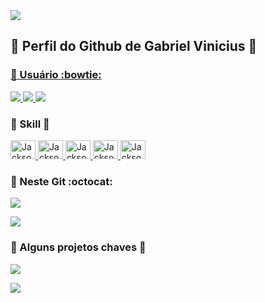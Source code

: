 
 <a href="https://github.com/gabriel-vinicius-silva" target="_blank" >
  <img src="https://visitor-badge.laobi.icu/badge?page_id="gabriel-vinicius-silva" />
</a>

## :small_orange_diamond: Perfil do Github de Gabriel Vinicius 👋
 
<div>
  <a href="https://gabriel-vinicius-silva" target="_blank" >
  

### :small_orange_diamond: Usuário :bowtie:
<div>
  <a href="https://github.com/jackson-roberio">
      <img src="https://img.shields.io/badge/Windows-0078D6?style=for-the-badge&logo=windows&logoColor=white" />
      <img src="https://img.shields.io/badge/Eclipse-2C2255?style=for-the-badge&logo=eclipse&logoColor=white" />
      <img src="https://img.shields.io/badge/Notepad++-90E59A.svg?style=for-the-badge&logo=notepad%2B%2B&logoColor=black" />  
  </a>
</div>

### :small_orange_diamond: Skill :clap:
<div>
    <a href="https://github.com/gabriel-vinicius-silva">
        <img height="30" width="40" alt="JacksonRoberio-Js" src="https://cdn.jsdelivr.net/gh/devicons/devicon/icons/javascript/javascript-plain.svg" />
        <img height="30" width="40" alt="JacksonRoberio-Android" src="https://cdn.jsdelivr.net/gh/devicons/devicon/icons/android/android-plain.svg" />
        <img height="30" width="40" alt="JacksonRoberio-Git" src="https://cdn.jsdelivr.net/gh/devicons/devicon/icons/git/git-original.svg" />
        <img height="30" width="40" alt="JacksonRoberio-Gitlab" src="https://cdn.jsdelivr.net/gh/devicons/devicon/icons/gitlab/gitlab-original.svg" />
        <img height="30" width="40" alt="JacksonRoberio-Photoshop" src="https://cdn.jsdelivr.net/gh/devicons/devicon/icons/photoshop/photoshop-plain.svg" />
    </a>
</div>          


### :small_orange_diamond: Neste Git :octocat:
<a href="https://github.com/gabriel-vinicius-silva">
<p>
<img align="center" src="https://github-readme-stats.vercel.app/api?username=gabriel-vinicius-silva&show_icons=true&theme=radical&locale=pt-BR&include_all_commits=true&count_private=true&hide=contribs" />
</p>
<p>
<img align="center" src="https://github-readme-stats.vercel.app/api/top-langs/?username=gabriel-vinicius-silva&theme=radical&locale=pt-BR&layout=compact" />
</p>
</a>
  
### :small_orange_diamond: Alguns projetos chaves :eyes:
<p>
  <a href="https://github.com/gabriel-vinicius-silva/JacKar-Android">
    <img align="center" src="https://github-readme-stats.vercel.app/api/pin/?username=gabriel-vinicius-silva&repo=JacKar-Android&theme=dracula" />
  </a>
</p>
<p>
  <a href="https://github.com/gabriel-vinicius-silva/JackHub">
    <img align="center" src="https://github-readme-stats.vercel.app/api/pin/?username=gabriel-vinicius-silva&repo=JackHub&theme=dracula" />
  </a>
</p>
